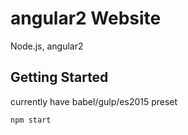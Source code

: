 # angular2 Website

Node.js, angular2

## Getting Started
currently have babel/gulp/es2015 preset

```
npm start
```

